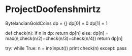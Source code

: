 # ProjectDoofenshmirtz
BytelandianGoldCoins
dp = {}
dp[0] = 0
dp[1] = 1
 
def check(n):
    if n in dp:
        return dp[n]
    else:
        dp[n] = max(n,check(n/2)+check(n/3)+check(n/4))
        return dp[n]
 
try:
    while True:
        n = int(input())
        print check(n)
except:
    pass
